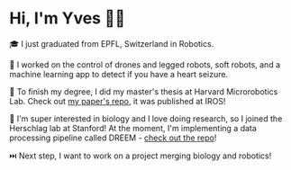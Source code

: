 # Hi, I'm Yves 👋🏻

🎓 I just graduated from EPFL, Switzerland in Robotics. 

🤖 I worked on the control of drones and legged robots, soft robots, and a machine learning app to detect if you have a heart seizure. 

📜 To finish my degree, I did my master's thesis at Harvard Microrobotics Lab. Check out [my paper's repo](https://github.com/yvesmartindestaillades/State-Estimator-for-Soft-Arm-SESA), it was published at IROS!

🧬 I'm super interested in biology and I love doing research, so I joined the Herschlag lab at Stanford! At the moment, I'm implementing a data processing pipeline called DREEM - [check out the repo](https://github.com/yvesmartindestaillades/DREEM)!

⏭️ Next step, I want to work on a project merging biology and robotics!
